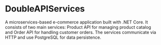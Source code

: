 # DoubleAPIServices
A microservices-based e-commerce application built with .NET Core. It consists of two main services: Product API for managing product catalog and Order API for handling customer orders. The services communicate via HTTP and use PostgreSQL for data persistence.
